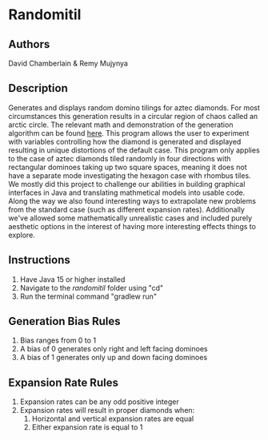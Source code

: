 # Randomitil

## Authors
David Chamberlain & Remy Mujynya

## Description
Generates and displays random domino tilings for aztec diamonds. For most circumstances this generation results in a circular region of chaos called an arctic circle. The relevant math and demonstration of the generation algorithm can be found [here](https://youtu.be/Yy7Q8IWNfHM). This program allows the user to experiment with variables controlling how the diamond is generated and displayed resulting in unique distortions of the default case. This program only applies to the case of aztec diamonds tiled randomly in four directions with rectangular dominoes taking up two square spaces, meaning it does not have a separate mode investigating the hexagon case with rhombus tiles.
We mostly did this project to challenge our abilities in building graphical interfaces in Java and translating mathmetical models into usable code. Along the way we also found interesting ways to extrapolate new problems from the standard case (such as different expansion rates). Additionally we've allowed some mathematically unrealistic cases and included purely aesthetic options in the interest of having more interesting effects things to explore.

## Instructions
1. Have Java 15 or higher installed
1. Navigate to the *randomitil* folder using "cd"
1. Run the terminal command "gradlew run"

## Generation Bias Rules
1. Bias ranges from 0 to 1
1. A bias of 0 generates only right and left facing dominoes
1. A bias of 1 generates only up and down facing dominoes

## Expansion Rate Rules
1. Expansion rates can be any odd positive integer
1. Expansion rates will result in proper diamonds when:
    1. Horizontal and vertical expansion rates are equal
    1. Either expansion rate is equal to 1
